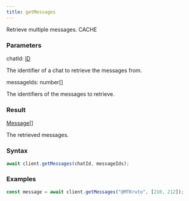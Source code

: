 ```yaml
---
title: getMessages
---
```


Retrieve multiple messages.<span class="select-none">  <span class="inline-flex w-fit items-center"><span class="w-fit bg-dbt px-1.5 rounded-md select-none text-fgt text-[10px]">CACHE</span></span></span>

### Parameters 

<div class="flex flex-col gap-3"><div><div class="font-mono" id="p_chatId" data-anchor><span class="font-bold">chatId</span><span class="opacity-50">:</span> <a href="/types/id"  >ID</a></div><div class="pl-3"><div class="no-margin">

The identifier of a chat to retrieve the messages from.

</div></div></div><div><div class="font-mono" id="p_messageIds" data-anchor><span class="font-bold">messageIds</span><span class="opacity-50">:</span> <span>number</span><span class="opacity-50">[]</span></div><div class="pl-3"><div class="no-margin">

The identifiers of the messages to retrieve.

</div></div></div></div>

### Result 

<div class="font-mono"><a href="/types/message"  >Message</a><span class="opacity-50">[]</span></div><div class="pl-3"><div class="no-margin">

The retrieved messages.

</div></div>

### Syntax

```ts
await client.getMessages(chatId, messageIds);
```

### Examples 

```ts
const message = await client.getMessages("@MTKruto", [210, 212]);
```

